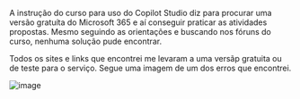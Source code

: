 A instrução do curso para uso do Copilot Studio diz para procurar uma versão gratuíta do Microsoft 365 e aí conseguir praticar as atividades propostas. Mesmo seguindo as orientações e buscando nos fóruns do curso, nenhuma solução pude encontrar.

Todos os sites e links que encontrei me levaram a uma versãp gratuita ou de teste para o serviço. Segue uma imagem de um dos erros que encontrei.

![image](https://github.com/user-attachments/assets/5a61dab1-9970-482c-b17b-fdc3790305ce)
